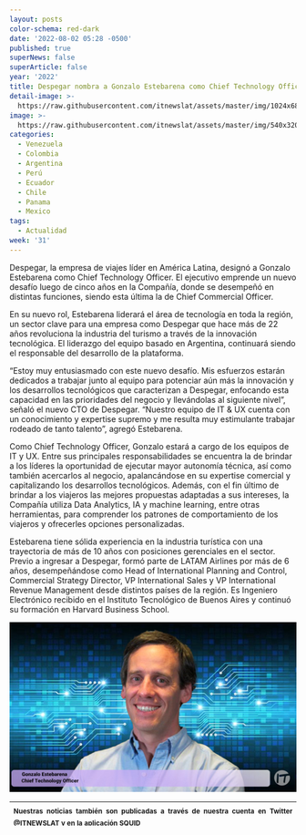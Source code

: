 ```yaml
---
layout: posts
color-schema: red-dark
date: '2022-08-02 05:28 -0500'
published: true
superNews: false
superArticle: false
year: '2022'
title: Despegar nombra a Gonzalo Estebarena como Chief Technology Officer
detail-image: >-
  https://raw.githubusercontent.com/itnewslat/assets/master/img/1024x680/Gonzalo-Estebarena-g.jpg
image: >-
  https://raw.githubusercontent.com/itnewslat/assets/master/img/540x320/Gonzalo-Estebarena-p.jpg
categories:
  - Venezuela
  - Colombia
  - Argentina
  - Perú
  - Ecuador
  - Chile
  - Panama
  - Mexico
tags:
  - Actualidad
week: '31'
---
```

Despegar, la empresa de viajes líder en América Latina, designó a Gonzalo Estebarena como Chief Technology Officer. El ejecutivo emprende un nuevo desafío luego de cinco años en la Compañía, donde se desempeñó en distintas funciones, siendo esta última la de Chief Commercial Officer.
 
En su nuevo rol, Estebarena liderará el área de tecnología en toda la región, un sector clave para una empresa como Despegar que hace más de 22 años revoluciona la industria del turismo a través de la innovación tecnológica. El liderazgo del equipo basado en Argentina, continuará siendo el responsable del desarrollo de la plataforma.
 
“Estoy muy entusiasmado con este nuevo desafío. Mis esfuerzos estarán dedicados a trabajar junto al equipo para potenciar aún más la innovación y los desarrollos tecnológicos que caracterizan a Despegar, enfocando esta capacidad en las prioridades del negocio y llevándolas al siguiente nivel”, señaló el nuevo CTO de Despegar. “Nuestro equipo de IT & UX cuenta con un conocimiento y expertise supremo y me resulta muy estimulante trabajar rodeado de tanto talento”, agregó Estebarena.
 
Como Chief Technology Officer, Gonzalo estará a cargo de los equipos de IT y UX. Entre sus principales responsabilidades se encuentra la de brindar a los líderes la oportunidad de ejecutar mayor autonomía técnica, así como también acercarlos al negocio, apalancándose en su expertise comercial y capitalizando los desarrollos tecnológicos. Además, con el fin último de brindar a los viajeros las mejores propuestas adaptadas a sus intereses, la Compañía utiliza Data Analytics, IA y machine learning, entre otras herramientas, para comprender los patrones de comportamiento de los viajeros y ofrecerles opciones personalizadas.
 
Estebarena tiene sólida experiencia en la industria turística con una trayectoria de más de 10 años con posiciones gerenciales en el sector. Previo a ingresar a Despegar, formó parte de LATAM Airlines por más de 6 años, desempeñándose como Head of International Planning and Control, Commercial Strategy Director, VP International Sales y VP International Revenue Management desde distintos países de la región. Es Ingeniero Electrónico recibido en el Instituto Tecnológico de Buenos Aires y continuó su formación en Harvard Business School.
 
 ![](https://raw.githubusercontent.com/itnewslat/assets/master/img/540x320/Gonzalo-Estebarena-p.jpg)
 
 <table style="height: 42px;" width="569">
<tbody>
<tr>
<td style="text-align: justify;"><sub><strong>Nuestras noticias también son publicadas a través de nuestra cuenta en Twitter <a href="https://twitter.com/itnewslat?lang=es">@ITNEWSLAT</a> y en la aplicación <a href="https://squidapp.co/en/">SQUID</a></strong></sub></td>
</tr>
</tbody>
</table>